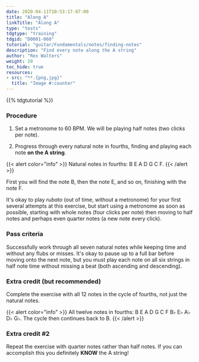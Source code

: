 ```yaml
---
date: 2020-04-11T10:53:17-07:00
title: "Along A"
linkTitle: "Along A"
type: "tests"
tdgtype: "training"
tdgid: "D0001-060"
tutorial: "guitar/Fundamentals/notes/finding-notes"
description: "Find every note along the A string"
author: "Rex Walters"
weight: 20
toc_hide: true
resources:
- src: "**.{png,jpg}"
  title: "Image #:counter"
---
```


{{% tdgtutorial %}}


### Procedure

1. Set a metronome to 60 BPM. We will be playing half notes (two clicks per note).

2. Progress through every natural note in fourths, finding and playing each note **on the A string**.

{{< alert color="info" >}}
Natural notes in fourths: B E A D G C F.
{{< /alert >}}

First you will find the note B, then the note E, and so on, finishing with the note F.

It's okay to play *rubato* (out of time, without a metronome) for your first several attempts at this exercise, but start using a metronome as soon as possible, starting with whole notes (four clicks per note) then moving to half notes and perhaps even quarter notes (a new note every click).

### Pass criteria

Successfully work through all seven natural notes while keeping time and without any flubs or misses. It's okay to pause up to a full bar before moving onto the next note, but you must play each note on all six strings in half note time without missing a beat (both ascending and descending).

### Extra credit (but recommended)

Complete the exercise with all 12 notes in the cycle of fourths, not just the natural notes.

{{< alert color="info" >}}
All twelve notes in fourths: B E A D G C F B&flat; E&flat; A&flat; D&flat; G&flat;. The cycle then continues back to B.
{{< /alert >}}

### Extra credit #2

Repeat the exercise with quarter notes rather than half notes. If you can accomplish this you definitely **KNOW** the A string!
